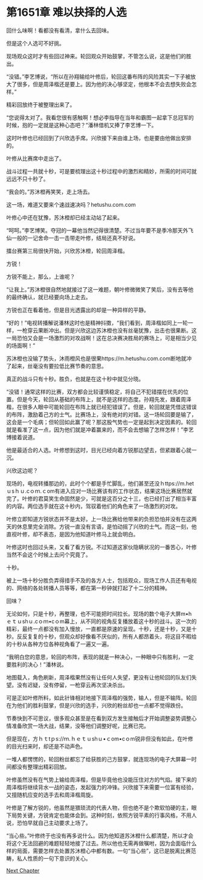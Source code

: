 # 第1651章 难以抉择的人选

回什么味啊！看都没有看清，拿什么去回味。

但是这个人选可不好挑。

现场观众这时才有些回过神来。轮回观众开始鼓掌，不管怎么说，这是他们的胜出。

“没错。”李艺博说，“所以在孙翔输给叶修后，轮回这番布阵的风险其实一下子被放大了很多，但是周泽楷还是要上。因为他的决心够坚定，他根本不会去想失败会怎样。”

精彩回放终于被整理出来了。

“您说得太对了。我看您很有感触啊！想必李指导在当年和霸图一起拿下总冠军的时候，抱的一定就是这种心态吧？”潘林借机又捧了李艺博一下。

这时叶修也已经回到了兴欣选手席。兴欣接下来由谁上场，也是要由他做出安排的。

叶修从比赛席中走出了。

战斗过程一共就十秒，可是要梳理出这十秒过程中的激烈和精妙，所需的时间可就远远不只十秒了。

“我会的。”苏沐橙再笑笑，走上场去。

这一场，难道又要来个速战速决吗？hetushu.com.com

叶修心中还在犹豫，苏沐橙却已经主动站了起来。

“呵呵。”李艺博笑。夺冠的一幕他当然记得很清楚。不过当年要不是季冷那天外飞仙一般的一记舍命一击一击带走叶修，结局还真不好说。

擂台赛第三局很快开始，兴欣苏沐橙，轮回周泽楷。

方锐！

方锐不能上，那么，上谁呢？

“让我上。”苏沐橙很自然地就接过了这一难题，朝叶修微微笑了笑后，没有去等他的最终确认，就已经要向场上走去。

方锐也正在看着他，但是目光透露出的却是一种异样的平静。

“好的！”电视转播解说潘林这时也是精神抖擞，“我们看到，周泽楷如同上一轮一样，一枪穿云果断冲出。但是兴欣这边苏沐橙也没有丝毫犹豫，出击也很果断。这一局恐怕又会是一场激烈的对攻战啊！这在总决赛决胜局的赛场上，可是相当少见的场面啊！”

苏沐橙也没输了势头，沐雨橙风也是很果https://m.hetushu.com.com断地就冲了起来，丝毫没有要拉低比赛节奏的意思。

真正的战斗只有十秒。胜负，也就是在这十秒中就见分晓。

“没错！通常这样的比赛，双方都会比较谨慎稳定，将自己不犯错摆在优先的位置。但是今天，轮回从基础的布阵上，就不是这样的态度。孙翔先发，跟着周泽楷，在很多人眼中可能轮回在布阵上就已经犯错误了。但是，轮回就是凭借这错误的布阵，激励着己方的士气。比赛场上，没有绝对的对错。这一场轮回要是输了，这会是一个毛病；但轮回如此赢了呢？那这股气势也一定是起到决定因素的。轮回就是看准了这一点，因为他们就是冲着赢来的，而不会去想输了怎样怎样！”李艺博接着说道。

他是最适合的人选。叶修想到这时，目光已经向着方锐那边望去，但紧跟着心就一沉。

兴欣这边呢？

现场的，电视转播那边的，此时个个都是手忙脚乱，他们甚至还没ｈttps://m.hetｕsｈｕ.cｏｍ.ｃom有进入应对一场比赛该有的工作状态，结果这场比赛居然就完了。叶修的君莫笑生命固然是少，可就是这百分之十三，也已经打出了相当丰富的内容。两位选手就在这十秒内，驾驭着他们的角色来了一场激烈的对攻。

叶修立即知道方锐状态并不是太好。上一场比赛给他带来的负担恐怕并没有在这两天的休息里完全消除。方锐一直没有言语，是怕动摇了兴欣的士气。而这一刻，他直视叶修，却不表态，是因为他知道叶修马上就会明白。

叶修这时也回过头来，又看了看方锐。不过知道这家伙隐瞒状况的一番苦心，叶修当然不会这个时候上去问个究竟了。

十秒。

被上一场十秒分胜负弄得措手不及的各方人士，包括观众，现场工作人员还有电视的、网络的各处转播人员等等，都在第一秒钟就打起了十二分的精神。

回味？

无论如何，只是十秒，再整理，也不可能把时间拉长。现场的数个电子大屏m•hｅｔｕshｕ.cｏｍ•cｏm幕上，从不同的视角反复播放着这十秒的战斗。这一次的精彩，最终一点都没有加入慢放，一直都是原速的呈现。十秒，还是十秒，又是十秒。反反复复的十秒，但观众却好像看不厌似的，所有人都昂着头，将这目不暇给的十秒从各种方位各种视角看了一遍又一遍。

“我明白您的意思，轮回的布阵，表现的就是一种决心，一种眼中只有胜利，一定要胜利的决心！”潘林说。

地图载入，角色刷新，周泽楷果然没有让任何人失望，更没有让他轮回的队友们失望。没有迟疑，没有停留，一枪穿云再次坚决杀出。

可是正如叶修所料，如此针锋相对地接下周泽楷的强势，输人，但是不输阵。轮回在为他们的胜利鼓掌，但是兴欣的选手，兴欣的粉丝却也一点都不觉得跌份。

节奏快到不可思议，很多观众甚至是在看到双方发生接触后才开始调整姿势调整心情准备欣赏一场大战，结果，没等他们调整好呢，比赛已完。

但是现在，方ｈｔtｐs://ｍ.ｈｅｔｕshｕ•ｃom•cｏm锐非但没有如此，在叶修的目光扫来时，却还是不动声色。

一堆人都愣愣的，轮回粉丝都忘了给获胜的己方鼓掌，就连现场的电子大屏幕一时间都没有整理出精彩回放。

叶修虽然没有在气势上输给周泽楷，但是毕竟他也没能压住对方的气焰。接下来的周泽楷将继续背水一战的姿态，发起强力的冲锋。兴欣接下来需要一位富有经验，又擅随机应变的选手去和周泽楷周旋。

叶修是了解方锐的，他虽然是猥琐流的代表人物，但也绝不是个欺软怕硬的主，眼下局势关键，方锐肯定也能体会到。这种时刻，依照方锐平素的行事风格，不用人说，恐怕早就自己主动要求上场了。

“当心些。”叶修终于也没有再多说什么。因为他知道苏沐橙什么都清楚，所以才会将这个无法回避的难题轻轻地接了过去。所以他也无需再做嘱咐，因为会面临什么样的局面，需要怎样去处置苏沐橙心中都有数。一句“当心些”，这已是脱离比赛范畴，私人性质的一句下意识的关心。



[Next Chapter](%E7%AC%AC1652%E7%AB%A0%20%E6%B2%A1%E6%9C%89%E9%80%80%E8%B7%AF.md)